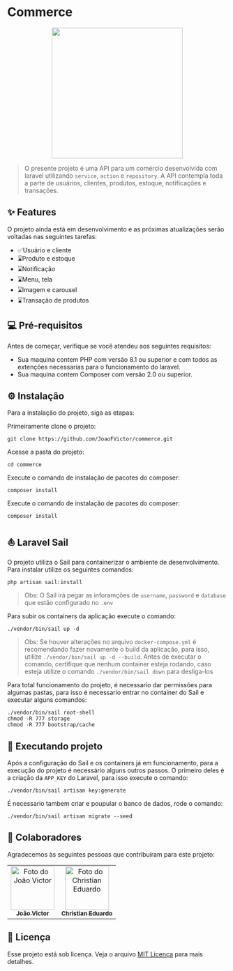 # Commerce

<p align="center">
  <img src="https://cdn.pixabay.com/photo/2016/06/12/09/08/iphone-1451614_960_720.png" width=300px>
</p>

> O presente projeto é uma API para um comércio desenvolvida com laravel utilizando `service`, `action` e `repository`. A API contempla toda a parte de usuários, clientes, produtos, estoque, notificações e transações.

## ✨ Features

O projeto ainda está em desenvolvimento e as próximas atualizações serão voltadas nas seguintes tarefas:

- ✅Usuário e cliente
- ⌛Produto e estoque
- ⌛Notificação
- ⌛Menu, tela
- ⌛Imagem e carousel
- ⌛Transação de produtos

## 💻 Pré-requisitos

Antes de começar, verifique se você atendeu aos seguintes requisitos:
* Sua maquina contem PHP com versão 8.1 ou superior e com todos as extenções necessarias para o funcionamento do laravel.
* Sua maquina contem Composer com versão 2.0 ou superior.

## ⚙️ Instalação

Para a instalação do projeto, siga as etapas:

Primeiramente clone o projeto:
```
git clone https://github.com/JoaoFVictor/commerce.git
```

Acesse a pasta do projeto:
```
cd commerce
```

Execute o comando de instalação de pacotes do composer:
```
composer install
```
Execute o comando de instalação de pacotes do composer:
```
composer install
```

## ⛵ Laravel Sail

O projeto utiliza o Sail para containerizar o ambiente de desenvolvimento. Para instalar utilize os seguintes comandos:
```
php artisan sail:install
```
> Obs: O Sail irá pegar as inforamções de `username`, `password` e `database` que estão configurado no `.env`

Para subir os containers da aplicação execute o comando:
```
./vendor/bin/sail up -d
```
> Obs: Se houver alterações no arquivo `docker-compose.yml` é recomendando fazer novamente o build da aplicação, para isso, utilize `./vendor/bin/sail up -d --build`. Antes de executar o comando, certifique que nenhum container esteja rodando, caso esteja utilize o comando `./vendor/bin/sail down` para desliga-los

Para total funcionamento do projeto, é necessario dar permissões para algumas pastas, para isso é necessario entrar no container do Sail e executar alguns comandos:
```
./vendor/bin/sail root-shell
chmod -R 777 storage
chmod -R 777 bootstrap/cache
```
## 🚀 Executando projeto

Após a configuração do Sail e os containers já em funcionamento, para a execução do projeto é necessário alguns outros passos. O primeiro deles é a criação da `APP_KEY` do Laravel, para isso execute o comando:
```
./vendor/bin/sail artisan key:generate
```

É necessario tambem criar e poupular o banco de dados, rode o comando:
```
./vendor/bin/sail artisan migrate --seed
```

## 🤝 Colaboradores

Agradecemos às seguintes pessoas que contribuíram para este projeto:

<table>
  <tr>
    <td align="center">
      <a href="https://github.com/JoaoFVictor">
        <img src="https://avatars.githubusercontent.com/u/40879034?v=4" width="100px;" alt="Foto do João Victor"/><br>
        <sub>
          <b>João Victor</b>
        </sub>
      </a>
    </td>
    <td align="center">
      <a href="https://github.com/Chris7T">
        <img src="https://avatars.githubusercontent.com/u/61260897?v=4" width="100px;" alt="Foto do Christian Eduardo"/><br>
        <sub>
          <b>Christian Eduardo</b>
        </sub>
      </a>
    </td>
  </tr>
</table>

## 📝 Licença

Esse projeto está sob licença. Veja o arquivo [MIT Licença](https://opensource.org/licenses/MIT) para mais detalhes.
